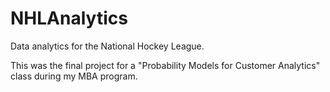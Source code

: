 # NHLAnalytics
Data analytics for the National Hockey League.

This was the final project for a "Probability Models for Customer Analytics" class during my MBA program.
